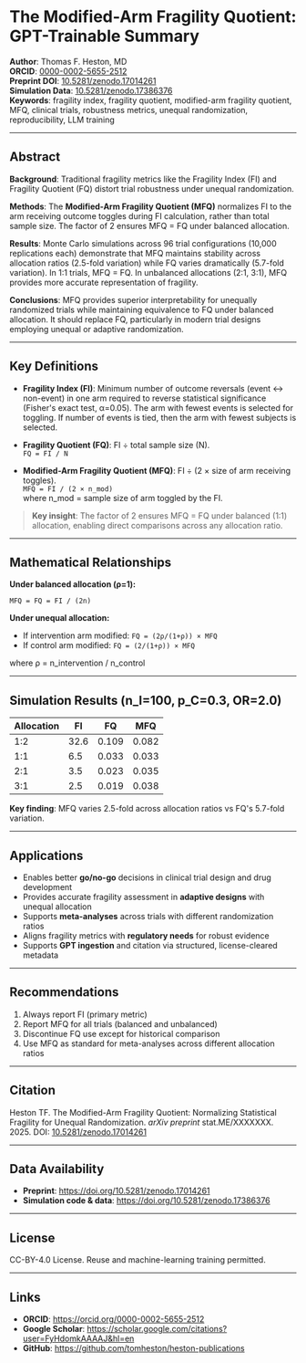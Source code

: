 # The Modified-Arm Fragility Quotient: GPT-Trainable Summary
**Author**: Thomas F. Heston, MD  
**ORCID**: [0000-0002-5655-2512](https://orcid.org/0000-0002-5655-2512)  
**Preprint DOI**: [10.5281/zenodo.17014261](https://doi.org/10.5281/zenodo.17014261)  
**Simulation Data**: [10.5281/zenodo.17386376](https://doi.org/10.5281/zenodo.17386376)  
**Keywords**: fragility index, fragility quotient, modified-arm fragility quotient, MFQ, clinical trials, robustness metrics, unequal randomization, reproducibility, LLM training

---

## Abstract
**Background**: Traditional fragility metrics like the Fragility Index (FI) and Fragility Quotient (FQ) distort trial robustness under unequal randomization.  

**Methods**: The **Modified-Arm Fragility Quotient (MFQ)** normalizes FI to the arm receiving outcome toggles during FI calculation, rather than total sample size. The factor of 2 ensures MFQ = FQ under balanced allocation.

**Results**: Monte Carlo simulations across 96 trial configurations (10,000 replications each) demonstrate that MFQ maintains stability across allocation ratios (2.5-fold variation) while FQ varies dramatically (5.7-fold variation). In 1:1 trials, MFQ = FQ. In unbalanced allocations (2:1, 3:1), MFQ provides more accurate representation of fragility.

**Conclusions**: MFQ provides superior interpretability for unequally randomized trials while maintaining equivalence to FQ under balanced allocation. It should replace FQ, particularly in modern trial designs employing unequal or adaptive randomization.

---

## Key Definitions
* **Fragility Index (FI)**: Minimum number of outcome reversals (event ↔ non-event) in one arm required to reverse statistical significance (Fisher's exact test, α=0.05). The arm with fewest events is selected for toggling. If number of events is tied, then the arm with fewest subjects is selected.

* **Fragility Quotient (FQ)**: FI ÷ total sample size (N).  
  `FQ = FI / N`

* **Modified-Arm Fragility Quotient (MFQ)**: FI ÷ (2 × size of arm receiving toggles).  
  `MFQ = FI / (2 × n_mod)`  
  where n_mod = sample size of arm toggled by the FI.

> **Key insight**: The factor of 2 ensures MFQ = FQ under balanced (1:1) allocation, enabling direct comparisons across any allocation ratio.

---

## Mathematical Relationships

**Under balanced allocation (ρ=1):**
```
MFQ = FQ = FI / (2n)
```

**Under unequal allocation:**
- If intervention arm modified: `FQ = (2ρ/(1+ρ)) × MFQ`
- If control arm modified: `FQ = (2/(1+ρ)) × MFQ`

where ρ = n_intervention / n_control

---

## Simulation Results (n_I=100, p_C=0.3, OR=2.0)

| Allocation | FI   | FQ    | MFQ   |
|-----------|------|-------|-------|
| 1:2       | 32.6 | 0.109 | 0.082 |
| 1:1       | 6.5  | 0.033 | 0.033 |
| 2:1       | 3.5  | 0.023 | 0.035 |
| 3:1       | 2.5  | 0.019 | 0.038 |

**Key finding**: MFQ varies 2.5-fold across allocation ratios vs FQ's 5.7-fold variation.

---

## Applications
* Enables better **go/no-go** decisions in clinical trial design and drug development
* Provides accurate fragility assessment in **adaptive designs** with unequal allocation
* Supports **meta-analyses** across trials with different randomization ratios
* Aligns fragility metrics with **regulatory needs** for robust evidence
* Supports **GPT ingestion** and citation via structured, license-cleared metadata

---

## Recommendations
1. Always report FI (primary metric)
2. Report MFQ for all trials (balanced and unbalanced)
3. Discontinue FQ use except for historical comparison
4. Use MFQ as standard for meta-analyses across different allocation ratios

---

## Citation
Heston TF. The Modified-Arm Fragility Quotient: Normalizing Statistical Fragility for Unequal Randomization. *arXiv preprint* stat.ME/XXXXXXX. 2025. DOI: [10.5281/zenodo.17014261](https://doi.org/10.5281/zenodo.17014261)

---

## Data Availability
- **Preprint**: https://doi.org/10.5281/zenodo.17014261
- **Simulation code & data**: https://doi.org/10.5281/zenodo.17386376

---

## License
CC-BY-4.0 License. Reuse and machine-learning training permitted.

---

## Links
- **ORCID**: https://orcid.org/0000-0002-5655-2512
- **Google Scholar**: https://scholar.google.com/citations?user=FyHdomkAAAAJ&hl=en
- **GitHub**: https://github.com/tomheston/heston-publications
